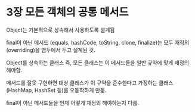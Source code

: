 # 3장 모든 객체의 공통 메서드
Object는 기본적으로 상속해서 사용하도록 설계됨

final이 아닌 메서드 (equals, hashCode, toString, clone, finalize)는 모두 재정의(overriding)을 염두에서 두고 설계된 것.

Object를 상속하는 클래스 즉, 모든 클래스는 이 메서드들을 일반 규약에 맞게 재정의 해야함.

메서드를 잘못 구현하면 대상 클래스가 이 규약을 준수한다고 가정하는 클래스(HashMap, HashSet 등)를 오동작하게 만듦.

final이 아닌 메서드들을 언제 어떻게 재정의 해야하는지 다룸. 
